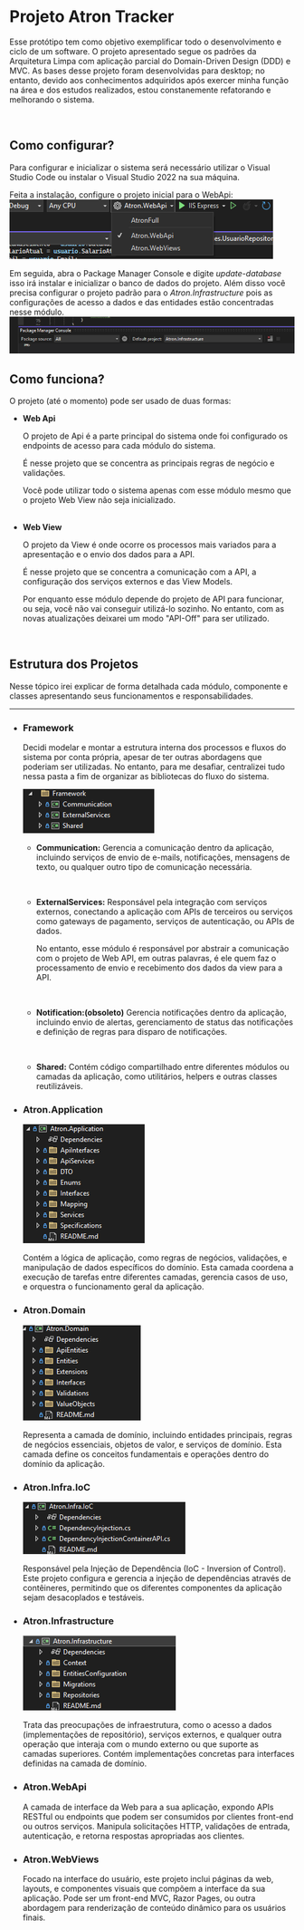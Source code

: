 <!DOCTYPE html>
<html>
<head>
</head>
<body>

<h1>Projeto Atron Tracker</h1>

<p>Esse protótipo tem como objetivo exemplificar todo o desenvolvimento e ciclo de um software. O projeto apresentado segue os padrões da Arquitetura Limpa com aplicação parcial do Domain-Driven Design (DDD) e MVC. As bases desse projeto foram desenvolvidas para desktop; no entanto, devido aos conhecimentos adquiridos após exercer minha função na área e dos estudos realizados, estou constanemente refatorando e melhorando o sistema.</p>
<br>

<div>
  <h2>Como configurar?</h2>
  <p> Para configurar e inicializar o sistema será necessário utilizar o Visual Studio Code ou instalar o Visual Studio 2022 na sua máquina.

  Feita a instalação, configure o projeto inicial para o WebApi: <img src="images/ProjetoInicialConfig.png" alt="Configuração do projeto inicial">  

  Em seguida, abra o Package Manager Console e digite <i>update-database</i> isso irá instalar e inicializar o banco de dados do projeto. Além disso você precisa configurar o projeto padrão para o <i>Atron.Infrastructure</i> pois as configurações de acesso a dados e das entidades estão concentradas nesse módulo.
  <img src="images/ConfigPMC.png" alt="Configuração do PMC">
  </p>
</div>

<div>
  <h2>Como funciona?</h2>
  <p> O projeto (até o momento) pode ser usado de duas formas: 
    <ul>
        <li>
          <b>Web Api</b>
            <p> O projeto de Api é a parte principal do sistema onde foi configurado os endpoints de acesso para cada módulo do sistema.
            </p>
            <p> É nesse projeto que se concentra as principais regras de negócio e validações.</p>
            <p> Você pode utilizar todo o sistema apenas com esse módulo mesmo que o projeto Web View não seja inicializado.</p>
       </li>
      <br>
      <li>
          <b>Web View</b>
            <p> O projeto da View é onde ocorre os processos mais variados para a apresentação e o envio dos dados para a API.
            </p>
            <p> É nesse projeto que se concentra a comunicação com a API, a configuração dos serviços externos e das View Models.
            </p>
            <p>Por enquanto esse módulo depende do projeto de API para funcionar, ou seja, você não vai conseguir utilizá-lo sozinho. No entanto, com as novas atualizações deixarei um modo "API-Off" para ser utilizado.</p>
       </li>
    </ul>
  </p>
</div>
<br>

<h2>Estrutura dos Projetos</h2>
<p>Nesse tópico irei explicar de forma detalhada cada módulo, componente e classes apresentando seus funcionamentos e responsabilidades.</p>
<hr>

<ul>
  <li>
    <h3>Framework</h3>
    <p>Decidi modelar e montar a estrutura interna dos processos e fluxos do sistema por conta própria, apesar de ter outras abordagens que poderiam ser utilizadas. No entanto, para me desafiar, centralizei tudo nessa pasta a fim de organizar as bibliotecas do fluxo do sistema.</p>
    <img src="images/AtronFrameworkFolder.png" alt="Módulos do framework" />
    <ul>
      <li>
        <p><strong> <link href="/Framework/Communication/README.md">Communication:</link></strong> Gerencia a comunicação dentro da aplicação, incluindo serviços de envio de e-mails, notificações, mensagens de texto, ou qualquer outro tipo de comunicação necessária.</p>
      </li> 
      <br>     
      <li>
        <p><strong>ExternalServices:</strong> Responsável pela integração com serviços externos, conectando a aplicação com APIs de terceiros ou serviços como gateways de pagamento, serviços de autenticação, ou APIs de dados.</p>       
        <p>No entanto, esse módulo é responsável por abstrair a comunicação com o projeto de Web API, em outras palavras, é ele quem faz o processamento de envio e recebimento dos dados da view para a API.</p>
      </li>
      <br>
      <li>
        <p><strong>Notification:(obsoleto)</strong> Gerencia notificações dentro da aplicação, incluindo envio de alertas, gerenciamento de status das notificações e definição de regras para disparo de notificações.</p>
      </li>
      <br>
      <li>
        <p><strong>Shared:</strong> Contém código compartilhado entre diferentes módulos ou camadas da aplicação, como utilitários, helpers e outras classes reutilizáveis.<p>
      </li>
    </ul>
  </li>

  <li>
    <h3>Atron.Application</h3>
    <img src="images/AtronApplication.png" alt="Módulo Atron Application"/>
    <p>Contém a lógica de aplicação, como regras de negócios, validações, e manipulação de dados específicos do domínio. Esta camada coordena a execução de tarefas entre diferentes camadas, gerencia casos de uso, e orquestra o funcionamento geral da aplicação.</p>
  </li>

  <li>
    <h3>Atron.Domain</h3>
    <img src="images/AtronDomain.png" alt="Módulo Atron Domain"/>
    <p>Representa a camada de domínio, incluindo entidades principais, regras de negócios essenciais, objetos de valor, e serviços de domínio. Esta camada define os conceitos fundamentais e operações dentro do domínio da aplicação.</p>
  </li>

  <li>
    <h3>Atron.Infra.IoC</h3>
    <img src="images/AtronInfraIoc.png" alt="Módulo Atron Infra IoC"/>
    <p>Responsável pela Injeção de Dependência (IoC - Inversion of Control). Este projeto configura e gerencia a injeção de dependências através de contêineres, permitindo que os diferentes componentes da aplicação sejam desacoplados e testáveis.</p>
  </li>

  <li>
    <h3>Atron.Infrastructure</h3>
    <img src="images/AtronInfrastructure.png" alt="Módulo Atron Infrastructure"/>
    <p>Trata das preocupações de infraestrutura, como o acesso a dados (implementações de repositório), serviços externos, e qualquer outra operação que interaja com o mundo externo ou que suporte as camadas superiores. Contém implementações concretas para interfaces definidas na camada de domínio.</p>
  </li>

  <li>
    <h3>Atron.WebApi</h3>
    <p>A camada de interface da Web para a sua aplicação, expondo APIs RESTful ou endpoints que podem ser consumidos por clientes front-end ou outros serviços. Manipula solicitações HTTP, validações de entrada, autenticação, e retorna respostas apropriadas aos clientes.</p>
  </li>

  <li>
    <h3>Atron.WebViews</h3>
    <p>Focado na interface do usuário, este projeto inclui páginas da web, layouts, e componentes visuais que compõem a interface da sua aplicação. Pode ser um front-end MVC, Razor Pages, ou outra abordagem para renderização de conteúdo dinâmico para os usuários finais.</p>
  </li>
</ul>

</body>
</html>
